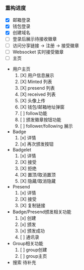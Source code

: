 ### 重构进度
- [X] 邮箱登录
- [X] 钱包登录
- [X] 创建域名
- [ ] 登录后展示待接收徽章
- [ ] 访问分享链接 -> 注册 -> 接受徽章
- [ ] Websocket 实时接受徽章
- [ ] 主页
- 用户主页
  1. [X] 用户信息展示
  2. [X] Minted 列表
  3. [X] presend 列表
  4. [X] received 列表
  5. [X] 头像上传
  6. [X] 钱包/邮箱地址弹窗
  7. [ ] follow功能
  8. [ ] 颁发徽章按钮功能
  9. [ ] follower/following 展示
- Badge
  1. [x] 详情
  2. [x] 再次颁发按钮
- Badgelet
  1. [x] 详情
  2. [X] 接受
  3. [X] 拒绝
  4. [X] 置顶/取消置顶
  5. [X] 隐藏/取消隐藏
- Presend
  1. [x] 详情
  2. [X] 接受
  3. [X] 复制链接
- Badge/Presend颁发相关功能 
  1. [x] 创建
  2. [x] 颁发
  3. [x] 颁发成功
  4. [ ] 通讯录
- Group相关功能
  1. [ ] group创建
  2. [ ] group主页
- 搜索
    待补充
    
